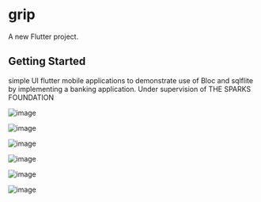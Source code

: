 # grip

A new Flutter project.

## Getting Started

simple UI flutter mobile applications to demonstrate use of Bloc and sqlflite by implementing a banking application. Under supervision of THE SPARKS FOUNDATION

![image](https://github.com/marknagy14/simple_banking_mobile_app/assets/92223732/af67ffd0-737d-4159-a15d-4ad6fd7fc196)

![image](https://github.com/marknagy14/simple_banking_mobile_app/assets/92223732/dc26b02c-8a9f-4035-b585-586850f9de5f)

![image](https://github.com/marknagy14/simple_banking_mobile_app/assets/92223732/2d510e32-63a7-40a5-9afe-d3205c388e97)

![image](https://github.com/marknagy14/simple_banking_mobile_app/assets/92223732/82a6da3a-a2dc-443b-a3bd-e066abb45747)

![image](https://github.com/marknagy14/simple_banking_mobile_app/assets/92223732/742d6e97-3024-4b01-bf89-61ed4581b2e3)

![image](https://github.com/marknagy14/simple_banking_mobile_app/assets/92223732/b192ea60-0813-44b8-a1b1-b45f0fdb3609)
